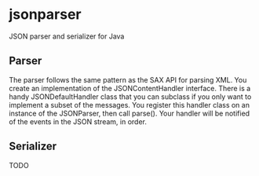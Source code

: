 # jsonparser
JSON parser and serializer for Java

## Parser
The parser follows the same pattern as the SAX API for parsing XML.
You create an implementation of the JSONContentHandler interface.
There is a handy JSONDefaultHandler class that you can subclass if you
only want to implement a subset of the messages. You register this
handler class on an instance of the JSONParser, then call parse().
Your handler will be notified of the events in the JSON stream, in order.

## Serializer
TODO
